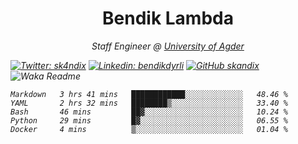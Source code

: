 <h1 align="center"> Bendik Lambda </h1>
<p align="center"><em>Staff Engineer @ <a href="http://www.uia.no">University of Agder</a></p>



[![Twitter: sk4ndix](https://img.shields.io/twitter/follow/sk4ndix?style=social)](https://twitter.com/sk4ndix)
[![Linkedin: bendikdyrli](https://img.shields.io/badge/-bendikdyrli-blue?style=flat-square&logo=Linkedin&logoColor=white&link=https://www.linkedin.com/in/bendikdyrli/)](https://www.linkedin.com/in/bendikdyrli/)
[![GitHub skandix](https://img.shields.io/github/followers/skandix?label=follow&style=social)](https://github.com/skandix)
![Waka Readme](https://github.com/skandix/skandix/workflows/Waka%20Readme/badge.svg)


<!--START_SECTION:waka-->
```text
Markdown   3 hrs 41 mins   ████████████░░░░░░░░░░░░░   48.46 % 
YAML       2 hrs 32 mins   ████████▒░░░░░░░░░░░░░░░░   33.40 % 
Bash       46 mins         ██▓░░░░░░░░░░░░░░░░░░░░░░   10.24 % 
Python     29 mins         █▓░░░░░░░░░░░░░░░░░░░░░░░   06.55 % 
Docker     4 mins          ▒░░░░░░░░░░░░░░░░░░░░░░░░   01.04 % 
```
<!--END_SECTION:waka-->

